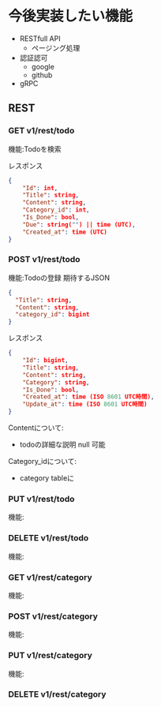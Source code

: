# 今後実装したい機能
- RESTfull API
  - ページング処理
- 認証認可
  - google
  - github
- gRPC

## REST
### GET v1/rest/todo
機能:Todoを検索

レスポンス
```json
{
    "Id": int,
    "Title": string,
    "Content": string,
    "Category_id": int,
    "Is_Done": bool,
    "Due": string("") || time (UTC),
    "Created_at": time (UTC)
}
```

### POST v1/rest/todo
機能:Todoの登録
期待するJSON
```JSON
{
  "Title": string,
  "Content": string,
  "category_id": bigint
}
```

レスポンス
```JSON
{
    "Id": bigint,
    "Title": string,
    "Content": string,
    "Category": string,
    "Is_Done": bool,
    "Created_at": time (ISO 8601 UTC時間),
    "Update_at": time (ISO 8601 UTC時間)
}
```



Contentについて:
  - todoの詳細な説明 null 可能

Category_idについて:
- category tableに
### PUT v1/rest/todo
機能:
### DELETE v1/rest/todo
機能:


### GET v1/rest/category
機能:
### POST v1/rest/category
機能:
### PUT v1/rest/category
機能:
### DELETE v1/rest/category